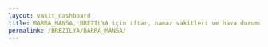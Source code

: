 ```yaml
---
layout: vakit_dashboard
title: BARRA_MANSA, BREZILYA için iftar, namaz vakitleri ve hava durumu - ilçe/eyalet seç
permalink: /BREZILYA/BARRA_MANSA/
---
```


<script type="text/javascript">
  var GLOBAL_COUNTRY = 'BREZILYA';
  var GLOBAL_CITY = 'BARRA_MANSA';
  var GLOBAL_STATE = '';
  var lat = 72;
  var lon = 21;
</script>
